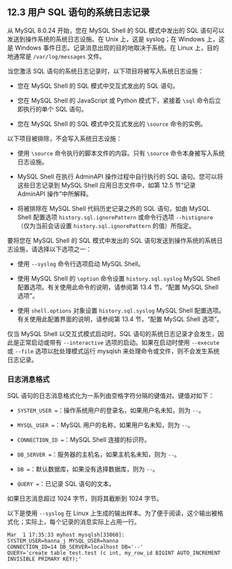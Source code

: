 ## 12.3 用户 SQL 语句的系统日志记录

从 MySQL 8.0.24 开始，您在 MySQL Shell 的 SQL 模式中发出的 SQL 语句可以发送到操作系统的系统日志设施。在 Unix 上，这是 syslog；在 Windows 上，这是 Windows 事件日志。记录消息出现的目的地取决于系统。在 Linux 上，目的地通常是 `/var/log/messages` 文件。

当您激活 SQL 语句的系统日志记录时，以下项目将被写入系统日志设施：

- 您在 MySQL Shell 的 SQL 模式中交互式发出的 SQL 语句。

- 您在 MySQL Shell 的 JavaScript 或 Python 模式下，紧接着 `\sql` 命令后立即执行的单个 SQL 语句。

- 您在 MySQL Shell 的 SQL 模式中交互式发出的 `\source` 命令的实例。

以下项目被排除，不会写入系统日志设施：

- 使用 `\source` 命令执行的脚本文件的内容。只有 `\source` 命令本身被写入系统日志设施。

- MySQL Shell 在执行 AdminAPI 操作过程中自行执行的 SQL 语句。您可以将这些日志记录到 MySQL Shell 应用日志文件中，如第 12.5 节“记录 AdminAPI 操作”中所解释。

- 将被排除在 MySQL Shell 代码历史记录之外的 SQL 语句，如由 MySQL Shell 配置选项 `history.sql.ignorePattern` 或命令行选项 `--histignore`（仅为当前会话设置 `history.sql.ignorePattern` 的值）所指定。

要将您在 MySQL Shell 的 SQL 模式中发出的 SQL 语句发送到操作系统的系统日志设施，请选择以下选项之一：

- 使用 `--syslog` 命令行选项启动 MySQL Shell。

- 使用 MySQL Shell 的 `\option` 命令设置 `history.sql.syslog` MySQL Shell 配置选项。有关使用此命令的说明，请参阅第 13.4 节，“配置 MySQL Shell 选项”。

- 使用 `shell.options` 对象设置 `history.sql.syslog` MySQL Shell 配置选项。有关使用此配置界面的说明，请参阅第 13.4 节，“配置 MySQL Shell 选项”。

仅当 MySQL Shell 以交互式模式启动时，SQL 语句的系统日志记录才会发生，因此是正常启动或带有 `--interactive` 选项的启动。如果在启动时使用 `--execute` 或 `--file` 选项以批处理模式运行 mysqlsh 来处理命令或文件，则不会发生系统日志记录。

### 日志消息格式

SQL 语句的日志消息格式化为一系列由空格字符分隔的键值对。键值对如下：

- `SYSTEM_USER =`：操作系统用户的登录名，如果用户名未知，则为 `--`。

- `MYSQL_USER =`：MySQL 用户的名称，如果用户名未知，则为 `--`。

- `CONNECTION_ID =`：MySQL Shell 连接的标识符。

- `DB_SERVER =`：服务器的主机名，如果主机名未知，则为 `--`。

- `DB =`：默认数据库，如果没有选择数据库，则为 `--`。

- `QUERY =`：已记录 SQL 语句的文本。

如果日志消息超过 1024 字节，则将其截断到 1024 字节。

以下是使用 `--syslog` 在 Linux 上生成的输出样本。为了便于阅读，这个输出被格式化；实际上，每个记录的消息实际上占用一行。

```
Mar  1 17:35:33 myhost mysqlsh[33060]: 
SYSTEM_USER=hanna_j MYSQL_USER=hanna 
CONNECTION_ID=14 DB_SERVER=localhost DB='--' 
QUERY='create table test.test (c int, my_row_id BIGINT AUTO_INCREMENT INVISIBLE PRIMARY KEY);'
```